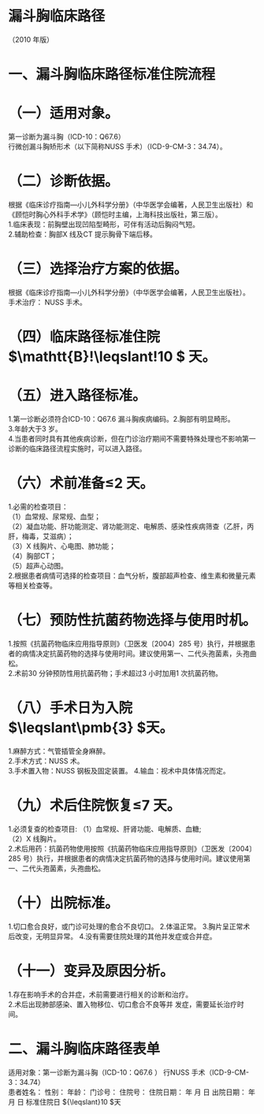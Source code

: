 # 漏斗胸临床路径  
（2010 年版）  
# 一、漏斗胸临床路径标准住院流程  
# （一）适用对象。  
第一诊断为漏斗胸（ICD-10：Q67.6）  
行微创漏斗胸矫形术（以下简称NUSS 手术）（ICD-9-CM-3：34.74）。  
# （二）诊断依据。  
根据《临床诊疗指南—小儿外科学分册》（中华医学会编著，人民卫生出版社）和《顾恺时胸心外科手术学》（顾恺时主编，上海科技出版社，第三版）。  
1.临床表现：前胸壁出现凹陷型畸形，可伴有活动后胸闷气短。  
2.辅助检查：胸部X 线及CT 提示胸骨下端后移。  
# （三）选择治疗方案的依据。  
根据《临床诊疗指南—小儿外科学分册》（中华医学会编著，人民卫生出版社）。  
手术治疗： NUSS 手术。  
# （四）临床路径标准住院 $\mathtt{B}\!\leqslant\!10 $ 天。  
# （五）进入路径标准。  
1.第一诊断必须符合ICD-10：Q67.6 漏斗胸疾病编码。2.胸部有明显畸形。  
3.年龄大于3 岁。  
4.当患者同时具有其他疾病诊断，但在门诊治疗期间不需要特殊处理也不影响第一诊断的临床路径流程实施时，可以进入路径。  
# （六）术前准备≤2 天。  
1.必需的检查项目：  
（1）血常规、尿常规、血型；  
（2）凝血功能、肝功能测定、肾功能测定、电解质、感染性疾病筛查（乙肝，丙肝，梅毒，艾滋病）；  
（3）X 线胸片、心电图、肺功能；  
（4）胸部CT；  
（5）超声心动图。  
2.根据患者病情可选择的检查项目：血气分析，腹部超声检查、维生素和微量元素等相关检查等。  
# （七）预防性抗菌药物选择与使用时机。  
1.按照《抗菌药物临床应用指导原则》（卫医发〔2004〕285 号）执行，并根据患者的病情决定抗菌药物的选择与使用时间。建议使用第一、二代头孢菌素，头孢曲松。  
2.术前30 分钟预防性用抗菌药物；手术超过3 小时加用1 次抗菌药物。  
# （八）手术日为入院 $\leqslant\pmb{3} $天。  
1.麻醉方式：气管插管全身麻醉。  
2.手术方式：NUSS 术。  
3.手术置入物：NUSS 钢板及固定装置。 4.输血：视术中具体情况而定。  
# （九）术后住院恢复≤7 天。  
1.必须复查的检查项目: （1）血常规、肝肾功能、电解质、血糖;  
（2）X 线胸片。  
2.术后用药：抗菌药物使用按照《抗菌药物临床应用指导原则》（卫医发〔2004〕285 号）执行，并根据患者的病情决定抗菌药物的选择与使用时间。建议使用第一、二代头孢菌素，头孢曲松。  
# （十）出院标准。  
1.切口愈合良好，或门诊可处理的愈合不良切口。 2.体温正常。 3.胸片呈正常术后改变，无明显异常。 4.没有需要住院处理的其他并发症或合并症。  
# （十一）变异及原因分析。  
1.存在影响手术的合并症，术前需要进行相关的诊断和治疗。  
2.术后出现肺部感染、置入物移位、切口愈合不良等并 发症，需要延长治疗时间。  
# 二、漏斗胸临床路径表单  
适用对象：第一诊断为漏斗胸（ICD-10：Q67.6 ） 行NUSS 手术（ICD-9-CM-3：34.74）  
患者姓名：   性别：   年龄：    门诊号：  住院号：         住院日期：     年  月  日   出院日期：     年  月  日  标准住院日 ${\leqslant}10 $天  

